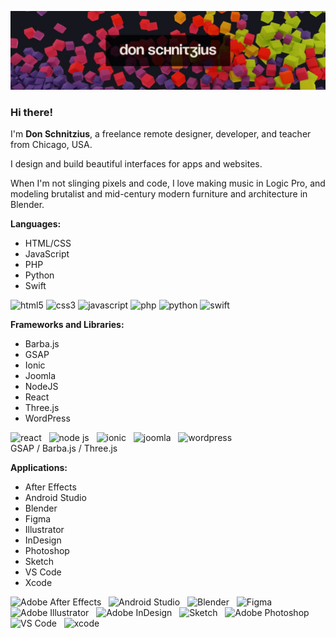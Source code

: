 ![Don Schnitzius Github Header](https://raw.githubusercontent.com/don1138/don1138/master/github-header.jpg)

### Hi there!

I'm **Don Schnitzius**, a freelance remote designer, developer, and teacher from Chicago, USA.

I design and build beautiful interfaces for apps and websites.

When I'm not slinging pixels and code, I love making music in Logic Pro, and modeling brutalist and mid-century modern furniture and architecture in Blender.

**Languages:**

- HTML/CSS
- JavaScript
- PHP
- Python
- Swift

<img src='https://cdn.jsdelivr.net/npm/simple-icons@3.0.1/icons/html5.svg' alt='html5' height='32'> <img src='https://cdn.jsdelivr.net/npm/simple-icons@3.0.1/icons/css3.svg' alt='css3' height='32'> <img src='https://cdn.jsdelivr.net/npm/simple-icons@3.0.1/icons/javascript.svg' alt='javascript' height='32'> <img src='https://cdn.jsdelivr.net/npm/simple-icons@3.0.1/icons/php.svg' alt='php' height='32'> <img src='https://cdn.jsdelivr.net/npm/simple-icons@3.0.1/icons/python.svg' alt='python' height='32'> <img src='https://cdn.jsdelivr.net/npm/simple-icons@3.0.1/icons/swift.svg' alt='swift' height='32'>

**Frameworks and Libraries:**

- Barba.js
- GSAP
- Ionic
- Joomla
- NodeJS
- React
- Three.js
- WordPress

<img src='https://cdn.jsdelivr.net/npm/simple-icons@3.0.1/icons/react.svg' alt='react' height='32'>&nbsp;&nbsp;&nbsp;<img src='https://cdn.jsdelivr.net/npm/simple-icons@3.0.1/icons/node-dot-js.svg' alt='node js' height='32'>&nbsp;&nbsp;&nbsp;<img src='https://cdn.jsdelivr.net/npm/simple-icons@3.0.1/icons/ionic.svg' alt='ionic' height='32'>&nbsp;&nbsp;&nbsp;<img src='https://cdn.jsdelivr.net/npm/simple-icons@3.0.1/icons/joomla.svg' alt='joomla' height='32'>&nbsp;&nbsp;&nbsp;<img src='https://cdn.jsdelivr.net/npm/simple-icons@3.0.1/icons/wordpress.svg' alt='wordpress' height='32'>  
GSAP / Barba.js / Three.js

**Applications:**

- After Effects
- Android Studio
- Blender
- Figma
- Illustrator
- InDesign
- Photoshop
- Sketch
- VS Code
- Xcode

<img src='https://cdn.jsdelivr.net/npm/simple-icons@3.0.1/icons/adobeaftereffects.svg' alt='Adobe After Effects' height='32'>&nbsp;&nbsp;&nbsp;<img src='https://cdn.jsdelivr.net/npm/simple-icons@3.0.1/icons/androidstudio.svg' alt='Android Studio' height='32'>&nbsp;&nbsp;&nbsp;<img src='https://cdn.jsdelivr.net/npm/simple-icons@3.0.1/icons/blender.svg' alt='Blender' height='32'>&nbsp;&nbsp;&nbsp;<img src='https://cdn.jsdelivr.net/npm/simple-icons@3.0.1/icons/figma.svg' alt='Figma' height='32'>&nbsp;&nbsp;&nbsp;<img src='https://cdn.jsdelivr.net/npm/simple-icons@3.0.1/icons/adobeillustrator.svg' alt='Adobe Illustrator' height='32'>&nbsp;&nbsp;&nbsp;<img src='https://cdn.jsdelivr.net/npm/simple-icons@3.0.1/icons/adobeindesign.svg' alt='Adobe InDesign' height='32'>&nbsp;&nbsp;&nbsp;<img src='https://cdn.jsdelivr.net/npm/simple-icons@3.0.1/icons/sketch.svg' alt='Sketch' height='32'>&nbsp;&nbsp;&nbsp;<img src='https://cdn.jsdelivr.net/npm/simple-icons@3.0.1/icons/adobephotoshop.svg' alt='Adobe Photoshop' height='32'>&nbsp;&nbsp;&nbsp;<img src='https://cdn.jsdelivr.net/npm/simple-icons@3.0.1/icons/visualstudiocode.svg' alt='VS Code' height='32'>&nbsp;&nbsp;&nbsp;<img src='https://cdn.jsdelivr.net/npm/simple-icons@3.0.1/icons/xcode.svg' alt='xcode' height='32'>


